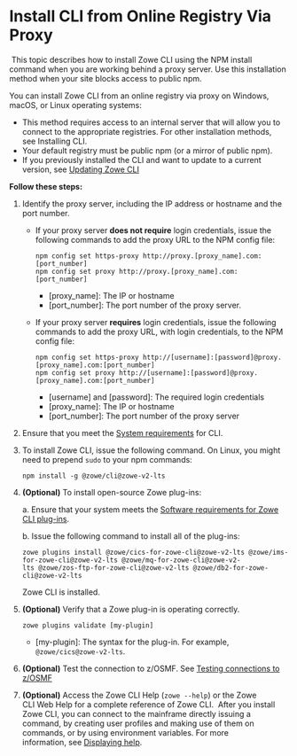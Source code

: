 # Install CLI from Online Registry Via Proxy
​
This topic describes how to install Zowe CLI using the NPM install command when you are working behind a proxy server. Use this installation method when your site blocks access to public npm.

You can install Zowe CLI from an online registry via proxy on Windows, macOS, or Linux operating systems:

*  This method requires access to an internal server that will allow you to connect to the appropriate registries. For other installation methods, see Installing CLI.
*  Your default registry must be public npm (or a mirror of public npm).
*  If you previously installed the CLI and want to update to a current version, see [Updating Zowe CLI](../user-guide/cli-updatingcli.md)
​

**Follow these steps:**

1. Identify the proxy server, including the IP address or hostname and the port number.​
    * If your proxy server **does not require** login credentials, issue the following commands to add the proxy URL to the NPM config file:

        ```
        npm config set https-proxy http://proxy.[proxy_name].com:[port_number]
        npm config set proxy http://proxy.[proxy_name].com:[port_number]
        ```

        -  [proxy_name]: The IP or hostname
        -  [port_number]: The port number of the proxy server.

    * If your proxy server **requires** login credentials, issue the following commands to add the proxy URL, with login credentials, to the NPM config file:

        ```
        npm config set https-proxy http://[username]:[password]@proxy.[proxy_name].com:[port_number]
        npm config set proxy http://[username]:[password]@proxy.[proxy_name].com:[port_number]
        ```

        - [username] and [password]: The required login credentials
        - [proxy_name]: The IP or hostname
        - [port_number]: The port number of the proxy server

2. Ensure that you meet the [System requirements](../user-guide/systemrequirements-cli.md) for CLI.

3. To install Zowe CLI, issue the following command. On Linux, you might need to prepend `sudo` to your npm commands:

    ```
    npm install -g @zowe/cli@zowe-v2-lts
    ```

4. **(Optional)** To install open-source Zowe plug-ins:

    a. Ensure that your system meets the [Software requirements for Zowe CLI plug-ins](../user-guide/cli-swreqplugins.md).
        
    b. Issue the following command to install all of the plug-ins:
        
    ```
    zowe plugins install @zowe/cics-for-zowe-cli@zowe-v2-lts @zowe/ims-for-zowe-cli@zowe-v2-lts @zowe/mq-for-zowe-cli@zowe-v2-lts @zowe/zos-ftp-for-zowe-cli@zowe-v2-lts @zowe/db2-for-zowe-cli@zowe-v2-lts
    ```
        
    Zowe CLI is installed.

5. **(Optional)** Verify that a Zowe plug-in is operating correctly. 

   ```
   zowe plugins validate [my-plugin]
   ```

   - [my-plugin]: The syntax for the plug-in. For example, `@zowe/cics@zowe-v2-lts`.
​
6. **(Optional)** Test the connection to z/OSMF. See [Testing connections to z/OSMF](../user-guide/cli-using-using-profiles.md#testing-connections-to-zosmf) 

7. **(Optional)** Access the Zowe CLI Help (`zowe --help`) or the Zowe CLI Web Help for a complete reference of Zowe CLI.
​
After you install Zowe CLI, you can connect to the mainframe directly issuing a command, by creating user profiles and making use of them on commands, or by using environment variables. For more information, see [Displaying help](cli-using-displaying-help.md).
